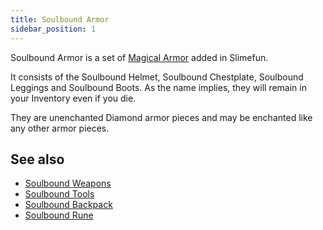 ```yaml
---
title: Soulbound Armor
sidebar_position: 1
---
```


Soulbound Armor is a set of [Magical Armor](Magical-Armor.md) added in Slimefun.

It consists of the Soulbound Helmet, Soulbound Chestplate, Soulbound Leggings and Soulbound Boots. As the name implies, they will remain in your Inventory even if you die.

They are unenchanted Diamond armor pieces and may be enchanted like any other armor pieces.

## See also

* [Soulbound Weapons](../Weapons/Soulbound-Weapons.md)
* [Soulbound Tools](../Tools/Soulbound-Tools.md)
* [Soulbound Backpack](../Magical-Gadgets/Soulbound-Backpack.md)
* [Soulbound Rune](../Magical-Items/Soulbound-Rune.md)
